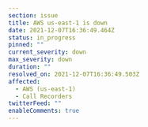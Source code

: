 ```yaml
---
section: issue
title: AWS us-east-1 is down
date: 2021-12-07T16:36:49.464Z
status: in_progress
pinned: ""
current_severity: down
max_severity: down
duration: ""
resolved_on: 2021-12-07T16:36:49.503Z
affected:
  - AWS (us-east-1)
  - Call Recorders
twitterFeed: ""
enableComments: true
---
```

